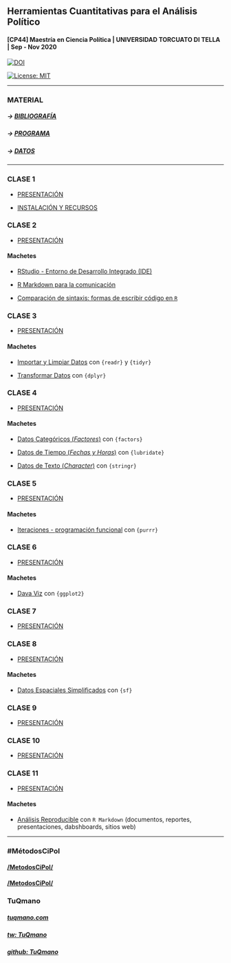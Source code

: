 
## Herramientas Cuantitativas para el Análisis Político

#### \[CP44\] Maestría en Ciencia Política | UNIVERSIDAD TORCUATO DI TELLA | Sep - Nov 2020

[![DOI](https://zenodo.org/badge/DOI/10.5281/zenodo.4115198.svg)](https://doi.org/10.5281/zenodo.4115198)

[![License:
MIT](https://img.shields.io/badge/License-MIT-yellow.svg)](https://opensource.org/licenses/MIT)

-----

### MATERIAL

##### \-\> [BIBLIOGRAFÍA](https://tuqmano.github.io/MetodosCiPol/bibliografia.html)

##### \-\> [PROGRAMA](https://tuqmano.github.io/MetodosCiPol/programa.html)

##### \-\> [DATOS](https://tuqmano.github.io/MetodosCiPol/datos.html)

-----

### CLASE 1

  - [PRESENTACIÓN](https://tuqmano.github.io/MetodosCiPol/Clase01/Clase1.html)

  - [INSTALACIÓN Y
    RECURSOS](https://tuqmano.github.io/MetodosCiPol/Clase01/install_soft.html)

### CLASE 2

  - [PRESENTACIÓN](https://tuqmano.github.io/MetodosCiPol/Clase02/Clase2.html)

#### Machetes

  - [RStudio - Entorno de Desarrollo Integrado
    (IDE)](https://github.com/rstudio/cheatsheets/blob/master/translations/spanish/rstudio-ide_Spanish_Translation_Monica_Alonso.pdf)

  - [R Markdown para la
    comunicación](https://rstudio.com/wp-content/uploads/2016/03/rmarkdown-cheatsheet-2.0.pdf)  

  - [Comparación de sintaxis: formas de escribir código en
    `R`](https://github.com/rstudio/cheatsheets/raw/master/translations/spanish/syntax_spanish.pdf)

### CLASE 3

  - [PRESENTACIÓN](https://tuqmano.github.io/MetodosCiPol/Clase03/Clase3.html)

#### Machetes

  - [Importar y Limpiar
    Datos](https://github.com/rstudio/cheatsheets/raw/master/translations/spanish/data-import-Spanish_translation-2019.pdf)
    con `{readr}` y `{tidyr}`

  - [Transformar
    Datos](https://github.com/rstudio/cheatsheets/raw/master/translations/spanish/data-transformation_Spanish.pdf)
    con `{dplyr}`

### CLASE 4

  - [PRESENTACIÓN](https://tuqmano.github.io/MetodosCiPol/Clase04/Clase4.html)

#### Machetes

  - [Datos Categóricos
    (*Factores*)](https://github.com/rstudio/cheatsheets/raw/master/translations/spanish/factors-Spanish.pdf)
    con `{factors}`

  - [Datos de Tiempo (*Fechas y
    Horas*)](https://github.com/rstudio/cheatsheets/raw/master/translations/spanish/lubridate-Spanish-translation-2019.pdf)
    con `{lubridate}`

  - [Datos de Texto
    (*Character*)](https://github.com/rstudio/cheatsheets/raw/master/translations/spanish/strings_Spanish.pdf)
    con `{stringr}`

### CLASE 5

  - [PRESENTACIÓN](https://tuqmano.github.io/MetodosCiPol/Clase05/Clase5.html)

#### Machetes

  - [Iteraciones - programación
    funcional](https://github.com/rstudio/cheatsheets/raw/master/translations/spanish/purrr_COrtega_Spanish.pdf)
    con `{purrr}`

### CLASE 6

  - [PRESENTACIÓN](https://tuqmano.github.io/MetodosCiPol/Clase06/Clase6.html)

#### Machetes

  - [Dava
    Viz](https://github.com/rstudio/cheatsheets/raw/master/translations/spanish/ggplot2.pdf)
    con `{ggplot2}`

### CLASE 7

  - [PRESENTACIÓN](https://tuqmano.github.io/MetodosCiPol/Clase07/Clase7.html)

### CLASE 8

  - [PRESENTACIÓN](https://tuqmano.github.io/MetodosCiPol/Clase08/Clase8.html)

#### Machetes

  - [Datos Espaciales
    Simplificados](https://github.com/rstudio/cheatsheets/raw/master/sf.pdf)
    con `{sf}`

### CLASE 9

  - [PRESENTACIÓN](https://tuqmano.github.io/MetodosCiPol/Clase09/Clase9.html)

### CLASE 10

  - [PRESENTACIÓN](https://tuqmano.github.io/MetodosCiPol/Clase10/Clase10.html)

### CLASE 11

  - [PRESENTACIÓN](https://tuqmano.github.io/MetodosCiPol/Clase11/Clase11.html)

#### Machetes

  - [Análisis
    Reproducible](https://github.com/rstudio/cheatsheets/raw/master/translations/spanish/rmarkdown-2.0_Spanish.pdf)
    con `R Markdown` (documentos, reportes, presentaciones, dabshboards,
    sitios web)

-----

### \#MétodosCiPol

#### [<!--html_preserve--><i class="fas  fa-globe "></i><!--/html_preserve-->/MetodosCiPol/](https://tuqmano.github.io/MetodosCiPol/)

#### [<!--html_preserve--><i class="fab  fa-github "></i><!--/html_preserve-->/MetodosCiPol/](https://github.com/TuQmano/MetodosCiPol)

### TuQmano

##### [<!--html_preserve--><i class="fas  fa-globe "></i><!--/html_preserve-->](https://www.tuqmano.com/) [tuqmano.com](https://www.tuqmano.com/)

##### [<!--html_preserve--><i class="fab  fa-twitter "></i><!--/html_preserve-->](https://twitter.com/TuQmano) [tw: TuQmano](https://twitter.com/TuQmano)

##### [<!--html_preserve--><i class="fab  fa-github "></i><!--/html_preserve-->](https://github.com/tuqmano) [github: TuQmano](https://github.com/tuqmano)
